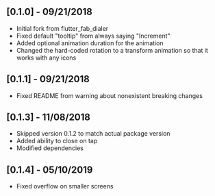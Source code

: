 ## [0.1.0] - 09/21/2018

* Initial fork from flutter_fab_dialer
* Fixed default "tooltip" from always saying "Increment"
* Added optional animation duration for the animation
* Changed the hard-coded rotation to a transform animation so that it works with any icons

## [0.1.1] - 09/21/2018

* Fixed README from warning about nonexistent breaking changes

## [0.1.3] - 11/08/2018

* Skipped version 0.1.2 to match actual package version
* Added ability to close on tap
* Modified dependencies

## [0.1.4] - 05/10/2019

* Fixed overflow on smaller screens